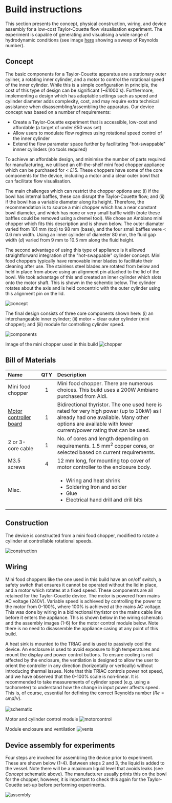 # Build instructions

This section presents the concept, physical construction, wiring, and device assembly for a low-cost Taylor-Couette flow visualisation experiment. The experiment is capable of generating and visualising a wide range of hydrodynamic conditions (see image [here](https://github.com/stafforj/Taylor-Couette-Flow/blob/main/README.md) showing a sweep of Reynolds number). 

## Concept

The basic components for a Taylor-Couette apparatus are a stationary outer cyliner, a rotating inner cylinder, and a motor to control the rotational speed of the inner cylinder. While this is a simple configuration in principle, the cost of this type of design can be significant (~£1000's). Furthermore, implementing a design which has adaptable settings such as speed and cylinder diameter adds complexity, cost, and may require extra technical assistance when disassembling/assembling the apparatus. Our device concept was based on a number of requirements:

- Create a Taylor-Couette experiment that is accessible, low-cost and affordable (a target of under £50 was set)
- Allow users to modulate flow regimes using rotational speed control of the inner cylinder
- Extend the flow parameter space further by facilitating "hot-swappable" innner cylinders (no tools required)

To achieve an affordable design, and minimise the number of parts required for manufacturing, we utilised an off-the-shelf mini food chopper appliance which can be purchased for < £15. These choppers have some of the core components for the device, including a motor and a clear outer bowl that can facilitate flow visualisation.

The main challenges which can restrict the chopper options are: (i) if the bowl has internal baffles, these can disrupt the Taylor-Couette flow; and (ii) if the bowl has a variable diameter along its height. Therefore, the recommendation is to source a mini chopper which has a near constant bowl diameter, and which has none or very small baffle width (note these baffles could be removed using a dremel tool). We chose an Ambiano mini chopper which fits this description and is shown below. The outer diamater varied from 101 mm (top) to 98 mm (base), and the four small baffles were < 0.6 mm width. Using an inner cylinder of diameter 80 mm, the fluid gap width ($d$) varied from 9 mm to 10.5 mm along the fluid height.  

The second advantage of using this type of appliance is it allowed straightforward integration of the "hot-swappable" cylinder concept. Mini food choppers typically have removable inner blades to facilitate their cleaning after use. The stainless steel blades are rotated from below and held in place from above using an alignment pin attached to the lid of the bowl. We took advantage of this and created an inner cylinder which slots onto the motor shaft. This is shown in the schemtic below. The cylinder rotates about the axis and is held concentric with the outer cylinder using this alignment pin on the lid. 

![concept](./Images/concept.png)

The final design consists of three core components shown here: (i) an interchangeable inner cylinder; (ii) motor + clear outer cylinder (mini chopper); and (iii) module for controlling cylinder speed.

![components](./Images/TC-all-components.png)

Image of the mini chopper used in this build
![chopper](./Images/chopper.png)

## Bill of Materials

|Name               |QTY|Description                           |
|:------------------|:-:|:-------------------------------------|
|Mini food chopper|1  |Mini food chopper. There are numerous choices. This build uses a 200W Ambiano purchased from Aldi.|
|[Motor controller board](https://www.amazon.co.uk/Controller-Regulator-Digital-Voltage-Thermostat/dp/B07SW4LXY9?pd_rd_w=i6ZY2&content-id=amzn1.sym.a509abed-8ef9-4dfc-a8ff-23f245737da1&pf_rd_p=a509abed-8ef9-4dfc-a8ff-23f245737da1&pf_rd_r=1MS1KVR6EB53WHCWNNQ2&pd_rd_wg=0FrMV&pd_rd_r=423a16b8-b44b-44d0-b718-bcb65539e7d0&pd_rd_i=B07SW4LXY9&psc=1&ref_=pd_bap_d_grid_rp_0_1_ec_pd_nav_hcs_rp_5_t)|1  |Bidirectional thyristor. The one used here is rated for very high power (up to 10kW) as I already had one available. Many other options are available with lower current/power rating that can be used.|
|2 or 3-core cable|1  |No. of cores and length depending on requirements. 1.5 mm$^2$ copper cores, or selected based on current requirements.|
|M3.5 screws|4  |12 mm long, for mounting top cover of motor controller to the enclosure body.|
|Misc.|   | <ul><li>Wiring and heat shrink</li><li>Soldering Iron and solder</li><li>Glue</li><li>Electrical hand drill and drill bits</li></ul>|

## Construction
The device is constructed from a mini food chopper, modified to rotate a cylinder at controllable rotational speeds.

![construction](./Images/construction.png)

## Wiring
Mini food choppers like the one used in this build have an on/off switch, a safety switch that ensures it cannot be operated without the lid in place, and a motor which rotates at a fixed speed. These components are all retained for the Taylor-Couette device. The motor is powered from mains AC voltage (240V). Variable speed is achieved by controlling the power to the motor from 0-100%, where 100% is achieved at the mains AC voltage. This was done by wiring in a bidirectional thyristor on the mains cable line before it enters the appliance. This is shown below in the wiring schematic and the assembly images (1-6) for the motor control module below. Note there is no need to disassemble the appliance casing at any point of this build. 

A heat sink is mounted to the TRIAC and is used to passively cool the device. An enclosure is used to avoid exposure to high temperatures and mount the display and power control buttons. To ensure cooling is not affected by the enclosure, the ventilation is designed to allow the user to orient the controller in any direction (horizontally or vertically) without introducing thermal issues. Note that this TRIAC controls power not speed, and we have observed that the 0-100% scale is non-linear. It is recommended to take measurements of cylinder speed (e.g. using a tachometer) to understand how the change in input power affects speed. This is, of course, essential for defining the correct Reynolds number ($Re = \omega r_i d / \nu$).   

![schematic](./Images/wiring-schematic.png)

Motor and cylinder control module
![motorcontrol](./Images/motor-control-unit.png)

Module enclosure and ventilation
![vents](./Images/module-vent.png)

## Device assembly for experiments

Four steps are involved for assembling the device prior to experiment. These are shown below (1-4). Between steps 2 and 3, the liquid is added to the vessel. Note there will be a maximum liquid level that avoids leaks (see _Concept_ schematic above). The manufacturer usually prints this on the bowl for the chopper, however, it is important to check this again for the Taylor-Couette set-up before performing experiments.

![assembly](./Images/device-assembly.png)






